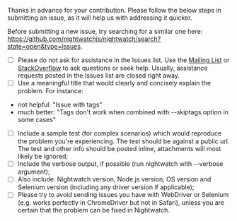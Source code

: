Thanks in advance for your contribution. Please follow the below steps in submitting an issue, as it will help us with addressing it quicker. 

Before submitting a new issue, try searching for a similar one here: https://github.com/nightwatchjs/nightwatch/search?state=open&type=Issues.

- [ ] Please do not ask for assistance in the Issues list. Use the [Mailing List](https://groups.google.com/forum/#!forum/nightwatchjs) or [StackOverflow](http://stackoverflow.com/questions/tagged/nightwatch.js) to ask questions or seek help. Usually, assistance requests posted in the Issues list are closed right away.
- [ ] Use a meaningful title that would clearly and concisely explain the problem. For instance:
- not helpful: "Issue with tags"
- much better: "Tags don't work when combined with --skiptags option in some cases"
- [ ] Include a sample test (for complex scenarios) which would reproduce the problem you're experiencing. The test should be against a public url. The test and other info should be posted inline, attachments will most likely be ignored;
- [ ] Include the verbose output, if possible (run nightwatch with --verbose argument);
- [ ] Also include: Nightwatch version, Node.js version, OS version and Selenium version (including any driver version if applicable);
- [ ] Please try to avoid sending issues you have with WebDriver or Selenium (e.g. works perfectly in ChromeDriver but not in Safari), unless you are certain that the problem can be fixed in Nightwatch.
